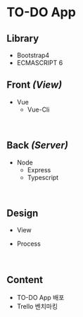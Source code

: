 # TO-DO App

## Library
- Bootstrap4
- ECMASCRIPT 6

## Front *(View)*
- Vue
  - Vue-Cli

<br>

## Back *(Server)*
- Node
  - Express
  - Typescript

<br>

## Design
- View

- Process

<br>

## Content
- TO-DO App 배포
- Trello 벤치마킹
